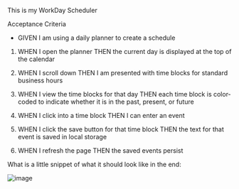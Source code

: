
This is my WorkDay Scheduler

Acceptance Criteria

- GIVEN I am using a daily planner to create a schedule

1. WHEN I open the planner
THEN the current day is displayed at the top of the calendar

2. WHEN I scroll down
THEN I am presented with time blocks for standard business hours

3. WHEN I view the time blocks for that day
THEN each time block is color-coded to indicate whether it is in the past, present, or future

4. WHEN I click into a time block
THEN I can enter an event

5. WHEN I click the save button for that time block
THEN the text for that event is saved in local storage

6. WHEN I refresh the page
THEN the saved events persist

What is a little snippet of what it should look like in the end:

![image](https://user-images.githubusercontent.com/98554034/160294415-613a46fd-c983-4f48-be98-b4ba54c25e79.png)

